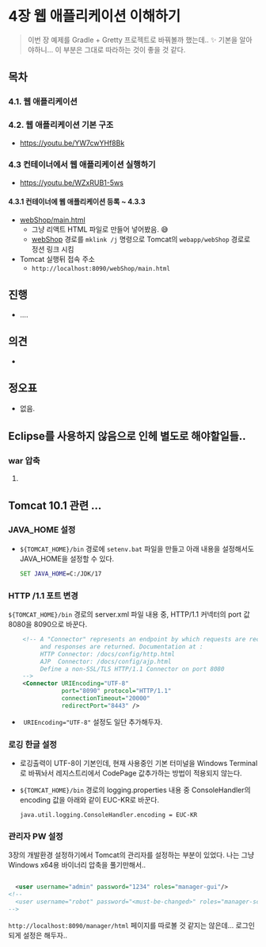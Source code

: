 # 4장 웹 애플리케이션 이해하기

> 이번 장 예제를 Gradle + Gretty 프로젝트로 바꿔볼까 했는데.. ✨ 기본을 알아야하니... 이 부분은 그대로 따라하는 것이 좋을 것 같다.



## 목차

### 4.1. 웹 애플리케이션 

###  4.2. 웹 애플리케이션 기본 구조

* https://youtu.be/YW7cwYHf8Bk




### 4.3 컨테이너에서 웹 애플리케이션 실행하기

* https://youtu.be/WZxRUB1-5ws

#### 4.3.1 컨테이너에 웹 애플리케이션 등록 ~ 4.3.3

* [webShop/main.html](webShop/main.html)
  * 그냥 리액트 HTML 파일로 만들어 넣어봤음. 😅
  * [webShop](webShop) 경로를 `mklink /j` 명령으로 Tomcat의 `webapp/webShop` 경로로 정션 링크 시킴
* Tomcat 실행뒤 접속 주소
  * `http://localhost:8090/webShop/main.html`







## 진행

* ....



## 의견

* 

  

## 정오표

* 없음.



## Eclipse를 사용하지 않음으로 인헤 별도로 해야할일들..

### war 압축



1. 







## Tomcat  10.1 관련 ...

### JAVA_HOME 설정

* `${TOMCAT_HOME}/bin` 경로에 `setenv.bat` 파일을 만들고 아래 내용을 설정해서도 JAVA_HOME을 설정할 수 있다.

  ```bat
  SET JAVA_HOME=C:/JDK/17

### HTTP /1.1 포트 변경

`${TOMCAT_HOME}/bin` 경로의 server.xml 파일 내용 중,  HTTP/1.1 커넥터의 port 값 8080을 8090으로 바꾼다. 

```xml
    <!-- A "Connector" represents an endpoint by which requests are received
         and responses are returned. Documentation at :
         HTTP Connector: /docs/config/http.html
         AJP  Connector: /docs/config/ajp.html
         Define a non-SSL/TLS HTTP/1.1 Connector on port 8080
    -->
    <Connector URIEncoding="UTF-8" 
               port="8090" protocol="HTTP/1.1"
               connectionTimeout="20000"
               redirectPort="8443" />
```

* ` URIEncoding="UTF-8"` 설정도 일단 추가해두자.


### 로깅 한글 설정

* 로깅출력이 UTF-8이 기본인데, 현재 사용중인 기본 터미널을 Windows Terminal로 바꿔놔서 레지스트리에서 CodePage 값추가하는 방법이 적용되지 않는다.

* `${TOMCAT_HOME}/bin` 경로의 logging.properties 내용 중 ConsoleHandler의 encoding 값을 아래와 같이 EUC-KR로 바꾼다.

  ```properties
  java.util.logging.ConsoleHandler.encoding = EUC-KR
  ```



### 관리자 PW 설정

3장의 개발환경 설정하기에서 Tomcat의 관리자를 설정하는 부분이 있었다. 나는 그냥 Windows x64용 바이너리 압축을 풀기만해서..  

```xml

  <user username="admin" password="1234" roles="manager-gui"/>
<!--
  <user username="robot" password="<must-be-changed>" roles="manager-script"/>
-->
```

`http://localhost:8090/manager/html` 페이지를 따로볼 것 같지는 않은데... 로그인 되게 설정은 해두자..

